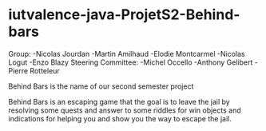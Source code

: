 # iutvalence-java-ProjetS2-Behind-bars
Group: -Nicolas Jourdan
       -Martin Amilhaud
       -Elodie Montcarmel
       -Nicolas Logut
       -Enzo Blazy
Steering Committee: -Michel Occello
                      -Anthony Gelibert
                      -Pierre Rotteleur


Behind Bars is the name of our second semester project
  
Behind Bars is an escaping game that the goal is to leave the jail by resolving some quests and answer to some riddles for win
objects and indications for helping you and show you the way to escape the jail.
